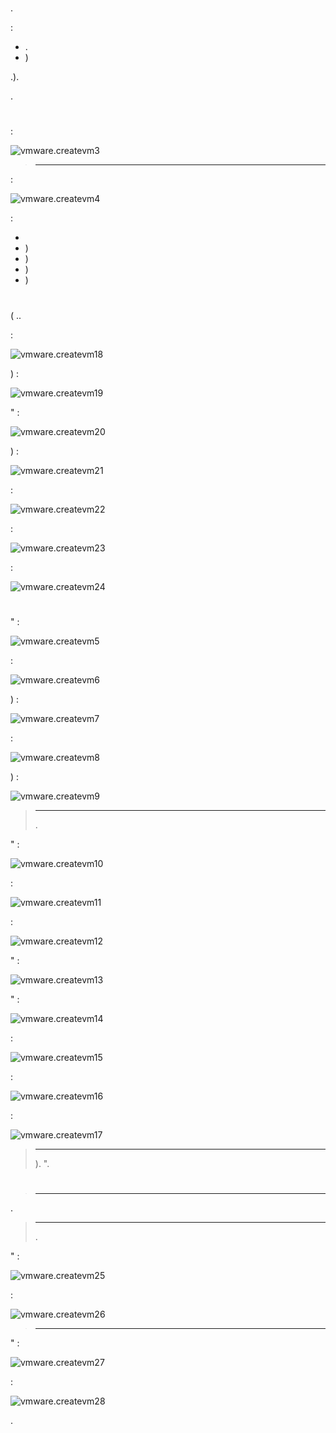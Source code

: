 # 

.

 :

-   .
-   )

.).

.

# 

 :

![vmware.createvm3](images/vmware.createvm3.PNG)

> ****
>
>  [](https://doc.jeedom.com/de_DE/howtoadvance/vmware.trucs_et_astuces)

 :

![vmware.createvm4](images/vmware.createvm4.PNG)

 :

-   
-   )
-   )
-   )
-   )

# 

 ([](http://cdimage.debian.org/debian-cd/10.4.0/amd64/iso-cd/debian-10.4.0-amd64-netinst.iso) ..

 :

![vmware.createvm18](images/vmware.createvm18.PNG)

) :

![vmware.createvm19](images/vmware.createvm19.PNG)

" :

![vmware.createvm20](images/vmware.createvm20.PNG)

) :

![vmware.createvm21](images/vmware.createvm21.PNG)

 :

![vmware.createvm22](images/vmware.createvm22.PNG)

 :

![vmware.createvm23](images/vmware.createvm23.PNG)

 :

![vmware.createvm24](images/vmware.createvm24.PNG)

# 

" :

![vmware.createvm5](images/vmware.createvm5.PNG)

 :

![vmware.createvm6](images/vmware.createvm6.PNG)

) :

![vmware.createvm7](images/vmware.createvm7.PNG)

 :

![vmware.createvm8](images/vmware.createvm8.PNG)

) :

![vmware.createvm9](images/vmware.createvm9.PNG)

> ****
>
> .

" :

![vmware.createvm10](images/vmware.createvm10.PNG)

 :

![vmware.createvm11](images/vmware.createvm11.PNG)

 :

![vmware.createvm12](images/vmware.createvm12.PNG)

" :

![vmware.createvm13](images/vmware.createvm13.PNG)

" :

![vmware.createvm14](images/vmware.createvm14.PNG)

 :

![vmware.createvm15](images/vmware.createvm15.PNG)

 :

![vmware.createvm16](images/vmware.createvm16.PNG)

 :

![vmware.createvm17](images/vmware.createvm17.PNG)

> ****
>
> ). ".

 [](https://doc.jeedom.com/de_DE/howtoadvance/debian.installation)

# 

> ****
>
>  [](https://doc.jeedom.com/de_DE/howto/doc-howto-vmware.trucs_et_astuces.html)

.

> ****
>
>  [](https://doc.jeedom.com/de_DE/howtoadvance/gsm.huawei_mode_modem) .

" :

![vmware.createvm25](images/vmware.createvm25.PNG)

 :

![vmware.createvm26](images/vmware.createvm26.PNG)

> ****
>
> 

" :

![vmware.createvm27](images/vmware.createvm27.PNG)

 :

![vmware.createvm28](images/vmware.createvm28.PNG)

.
